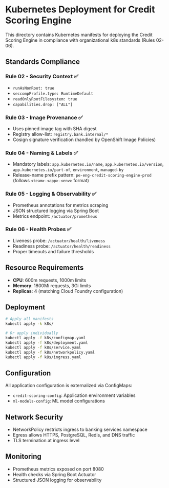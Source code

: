 # Kubernetes Deployment for Credit Scoring Engine

This directory contains Kubernetes manifests for deploying the Credit Scoring Engine in compliance with organizational k8s standards (Rules 02-06).

## Standards Compliance

### Rule 02 - Security Context ✅
- `runAsNonRoot: true`
- `seccompProfile.type: RuntimeDefault`
- `readOnlyRootFilesystem: true`
- `capabilities.drop: ["ALL"]`

### Rule 03 - Image Provenance ✅
- Uses pinned image tag with SHA digest
- Registry allow-list: `registry.bank.internal/*`
- Cosign signature verification (handled by OpenShift Image Policies)

### Rule 04 - Naming & Labels ✅
- Mandatory labels: `app.kubernetes.io/name`, `app.kubernetes.io/version`, `app.kubernetes.io/part-of`, `environment`, `managed-by`
- Release-name prefix pattern: `pe-eng-credit-scoring-engine-prod` (follows `<team>-<app>-<env>` format)

### Rule 05 - Logging & Observability ✅
- Prometheus annotations for metrics scraping
- JSON structured logging via Spring Boot
- Metrics endpoint: `/actuator/prometheus`

### Rule 06 - Health Probes ✅
- Liveness probe: `/actuator/health/liveness`
- Readiness probe: `/actuator/health/readiness`
- Proper timeouts and failure thresholds

## Resource Requirements

- **CPU**: 600m requests, 1000m limits
- **Memory**: 1800Mi requests, 3Gi limits
- **Replicas**: 4 (matching Cloud Foundry configuration)

## Deployment

```bash
# Apply all manifests
kubectl apply -k k8s/

# Or apply individually
kubectl apply -f k8s/configmap.yaml
kubectl apply -f k8s/deployment.yaml
kubectl apply -f k8s/service.yaml
kubectl apply -f k8s/networkpolicy.yaml
kubectl apply -f k8s/ingress.yaml
```

## Configuration

All application configuration is externalized via ConfigMaps:
- `credit-scoring-config`: Application environment variables
- `ml-models-config`: ML model configurations

## Network Security

- NetworkPolicy restricts ingress to banking services namespace
- Egress allows HTTPS, PostgreSQL, Redis, and DNS traffic
- TLS termination at ingress level

## Monitoring

- Prometheus metrics exposed on port 8080
- Health checks via Spring Boot Actuator
- Structured JSON logging for observability
